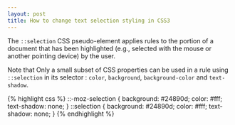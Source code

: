 ```yaml
---
layout: post
title: How to change text selection styling in CSS3
---
```

The `::selection` CSS pseudo-element applies rules to the portion of a document that has been highlighted (e.g., selected with the mouse or another pointing device) by the user.

Note that Only a small subset of CSS properties can be used in a rule using `::selection` in its selector : `color`, `background`, `background-color` and `text-shadow`.

{% highlight css %}
::-moz-selection {
	background: #24890d;
	color: #fff;
	text-shadow: none;
}
::selection {
	background: #24890d;
	color: #fff;
	text-shadow: none;
}
{% endhighlight %}
